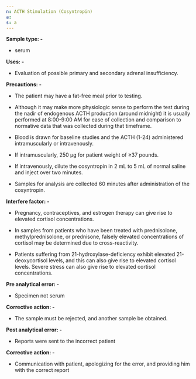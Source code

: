 ```yaml
---
n: ACTH Stimulation (Cosyntropin)
a: 
s: a
---
```


__Sample type: -__

-	serum

__Uses: -__

-	Evaluation of possible primary and secondary adrenal insufficiency.

__Precautions: -__

-	The patient may have a fat-free meal prior to testing.

-	Although it may make more physiologic sense to perform the test during the nadir of endogenous ACTH production (around midnight) it is usually performed at 8:00-9:00 AM for ease of collection and comparison to normative data that was collected during that timeframe.

-	Blood is drawn for baseline studies and the ACTH (1-24) administered intramuscularly or intravenously.

-	If intramuscularly, 250 μg for patient weight of ≥37 pounds.

-	If intravenously, dilute the cosyntropin in 2 mL to 5 mL of normal saline and inject over two minutes.

-	Samples for analysis are collected 60 minutes after administration of the cosyntropin.

__Interfere factor: -__

-	Pregnancy, contraceptives, and estrogen therapy can give rise to elevated cortisol concentrations. 

-	In samples from patients who have been treated with prednisolone, methylprednisolone, or prednisone, falsely elevated concentrations of cortisol may be determined due to cross-reactivity. 

-	Patients suffering from 21-hydroxylase-deficiency exhibit elevated 21-deoxycortisol levels, and this can also give rise to elevated cortisol levels. Severe stress can also give rise to elevated cortisol concentrations.

__Pre analytical error: -__

-	Specimen not serum

__Corrective action: -__

-	The sample must be rejected, and another sample be obtained.

__Post analytical error: -__

-	Reports were sent to the incorrect patient

__Corrective action: -__

-	Communication with patient, apologizing for the error, and providing him with the correct report